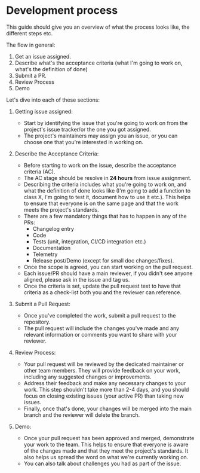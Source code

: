 # Development process

This guide should give you an overview of what the process looks like, the different steps etc.

The flow in general:
1. Get an issue assigned.
2. Describe what's the acceptance criteria (what I'm going to work on, what's the definition of done)
3. Submit a PR.
4. Review Process
5. Demo

Let's dive into each of these sections:

1. Getting issue assigned: 
   - Start by identifying the issue that you're going to work 
   on from the project's issue tracker/or the one you got assigned.
   - The project's maintainers may assign you an issue, or 
   you can choose one that you're interested in working on.

2. Describe the Acceptance Criteria: 
   - Before starting to work on the issue, describe the acceptance criteria (AC). 
   - The AC stage should be resolve in **24 hours** from issue assignment.
   - Describing the criteria includes what you're going to work on,
     and what the definition of done looks like (I'm going to add a function to  
     class X, I'm going to test it, document how to use it etc.). 
     This helps to ensure that everyone is on the same page and that the work meets 
     the project's standards. 
   - There are a few mandatory things that has to happen in 
     any of the PRs: 
     * Changelog entry
     * Code 
     * Tests (unit, integration, CI/CD integration etc.)
     * Documentation
     * Telemetry 
     * Release post/Demo (except for small doc changes/fixes). 
   - Once the scope is agreed, you can start working on the pull request. 
   - Each issue/PR should have a main reviewer, if you didn't see anyone aligned, 
     please ask in the issue and tag us.
   - Once the criteria is set, update the pull request text to have that criteria as a check-list
     both you and the reviewer can reference.

3. Submit a Pull Request:
   - Once you've completed the work, submit a pull request to the repository. 
   - The pull request will include the changes you've made and any relevant 
     information or comments you want to share with your reviewer.

4. Review Process: 
   - Your pull request will be reviewed by the dedicated maintainer or other team members. 
     They will provide feedback on your work, including any suggested changes or improvements. 
   - Address their feedback and make any necessary changes to your work. 
     This step shouldn't take more than 2-4 days, and you should 
   focus on closing existing issues (your active PR) than taking new issues. 
   - Finally, once that's done, your changes will be merged into the main branch and the reviewer
   will delete the branch.

5. Demo: 
   - Once your pull request has been approved and merged, demonstrate your work to the team. 
     This helps to ensure that everyone is aware of the changes made and that they meet 
     the project's standards. It also helps us spread the word on what we're currently
     working on. 
   - You can also talk about challenges you had as part of the issue.



